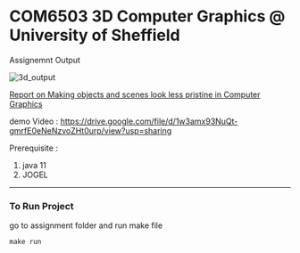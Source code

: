 
# COM6503 3D Computer Graphics @ University of Sheffield 

Assignemnt Output

![3d_output](https://github.com/manukj/university_3d_lab/assets/22499119/9a8572c0-cf09-4c88-b86b-95880bd39b91)

[Report on Making objects and scenes look less pristine in Computer Graphics](https://github.com/manukj/university_3d_lab/files/14139402/cg_acs22mk_report.pdf)


demo Video : https://drive.google.com/file/d/1w3amx93NuQt-gmrfE0eNeNzvoZHt0urp/view?usp=sharing




Prerequisite : 
1. java 11
2. JOGEL

----
### To Run Project 

go to assignment folder and run make file

```
make run
```
